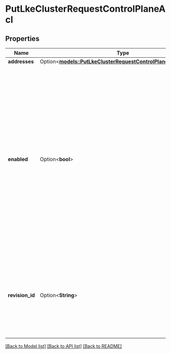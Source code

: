 # PutLkeClusterRequestControlPlaneAcl

## Properties

Name | Type | Description | Notes
------------ | ------------- | ------------- | -------------
**addresses** | Option<[**models::PutLkeClusterRequestControlPlaneAclAddresses**](put_lke_cluster_request_control_plane_acl_addresses.md)> |  | [optional]
**enabled** | Option<**bool**> | Defines a default policy. A value of `true` results in a default policy of `DENY`. A value of `false` results in a default policy of `ALLOW`, such as for disabled access controls. It defaults to `true`. Creating a cluster with ACL, or upgrading a cluster to use ACL for LKE, is an irreversible change. Once upgraded, you can only toggle access controls with this field. | [optional]
**revision_id** | Option<**String**> | Enables clients to track events related to ACL update requests and enforcements. Optional field. If omitted, defaults to a randomly generated string. | [optional]

[[Back to Model list]](../README.md#documentation-for-models) [[Back to API list]](../README.md#documentation-for-api-endpoints) [[Back to README]](../README.md)


